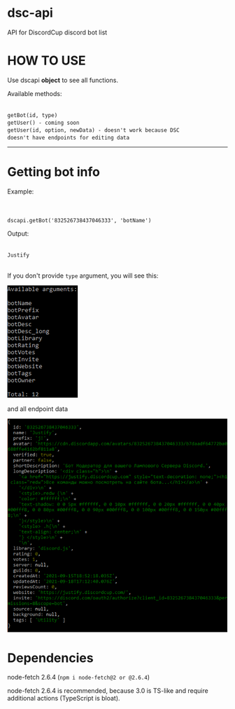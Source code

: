 # dsc-api
API for DiscordCup discord bot list
    <h1>HOW TO USE</h1>
    <p>Use dscapi <b>object</b> to see all functions.</p>
    <p>Available methods:</p>
    <br>
    <code>getBot(id, type)</code>
    <br>
    <code>getUser() - coming soon</code>
    <br>
    <code>getUser(id, option, newData) - doesn't work because DSC doesn't have endpoints for editing data</code>
    <hr>
    <h1>Getting bot info</h1>
    <p>Example:</p>
    <br>
    <code>
        dscapi.getBot('832526738437046333', 'botName')
    </code>
    <p>Output:</p>
    <br>
    <code>Justify</code>
    <br>
    <br>
    <p>If you don't provide <code>type</code> argument, you will see this:</p>
    <img src="/assets/types.png">
<p>and all endpoint data</p>
<img src="/assets/all.png">
<br>
<h1>Dependencies</h1>
<p>node-fetch 2.6.4 (<code>npm i node-fetch@2 or @2.6.4</code>)</p>
<p>node-fetch 2.6.4 is recommended, because 3.0 is TS-like and require additional actions (TypeScript is bloat).</p>
